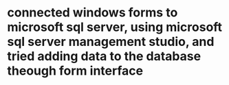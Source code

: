 # connected windows forms to microsoft sql server, using microsoft sql server management studio, and tried adding data to the database theough form interface

